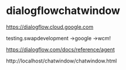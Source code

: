 # dialogflowchatwindow


https://dialogflow.cloud.google.com

testing.swapdevelopment ->google ->wcm!

https://dialogflow.com/docs/reference/agent


http://localhost/chatwindow/chatwindow.html

